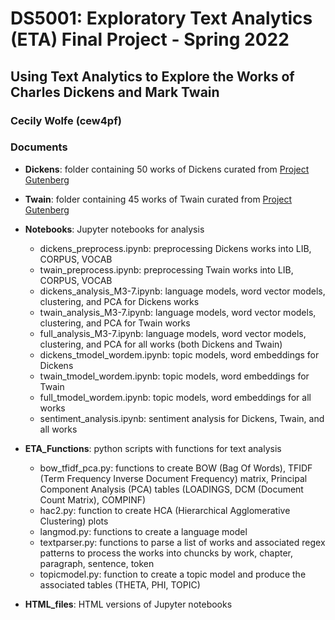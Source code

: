 # **DS5001: Exploratory Text Analytics (ETA) Final Project - Spring 2022**

## **Using Text Analytics to Explore the Works of Charles Dickens and Mark Twain**

### **Cecily Wolfe (cew4pf)**


### **Documents**

* **Dickens**: folder containing 50 works of Dickens curated from [Project Gutenberg](https://www.gutenberg.org/ebooks/58157)

* **Twain**: folder containing 45 works of Twain curated from [Project Gutenberg](https://www.gutenberg.org/files/28803/28803-h/28803-h.htm)

* **Notebooks**: Jupyter notebooks for analysis
  * dickens_preprocess.ipynb: preprocessing Dickens works into LIB, CORPUS, VOCAB
  * twain_preprocess.ipynb: preprocessing Twain works into LIB, CORPUS, VOCAB
  * dickens_analysis_M3-7.ipynb: language models, word vector models, clustering, and PCA for Dickens works
  * twain_analysis_M3-7.ipynb: language models, word vector models, clustering, and PCA for Twain works
  * full_analysis_M3-7.ipynb: language models, word vector models, clustering, and PCA for all works (both Dickens and Twain)
  * dickens_tmodel_wordem.ipynb: topic models, word embeddings for Dickens
  * twain_tmodel_wordem.ipynb: topic models, word embeddings for Twain
  * full_tmodel_wordem.ipynb: topic models, word embeddings for all works
  * sentiment_analysis.ipynb: sentiment analysis for Dickens, Twain, and all works

* **ETA_Functions**: python scripts with functions for text analysis
  * bow_tfidf_pca.py: functions to create BOW (Bag Of Words), TFIDF (Term Frequency Inverse Document Frequency) matrix, Principal Component Analysis (PCA) tables (LOADINGS, DCM (Document Count Matrix), COMPINF)
  * hac2.py: function to create HCA (Hierarchical Agglomerative Clustering) plots
  * langmod.py: functions to create a language model
  * textparser.py: functions to parse a list of works and associated regex patterns to process the works into chuncks by work, chapter, paragraph, sentence, token
  * topicmodel.py: function to create a topic model and produce the associated tables (THETA, PHI, TOPIC)

* **HTML_files**: HTML versions of Jupyter notebooks


